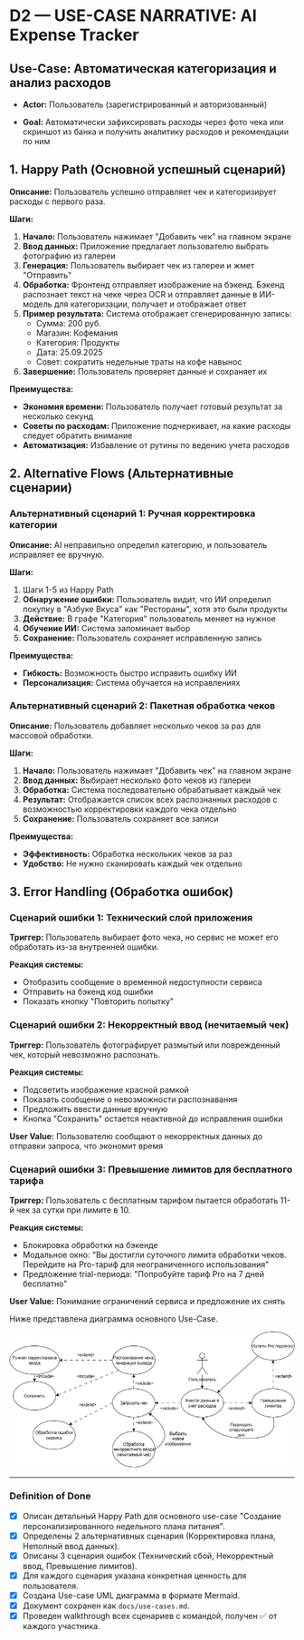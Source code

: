 # D2 — USE-CASE NARRATIVE: AI Expense Tracker

## Use-Case: Автоматическая категоризация и анализ расходов

- **Actor:**  Пользователь (зарегистрированный и авторизованный)

- **Goal:** Автоматически зафиксировать расходы через фото чека или скриншот из банка и получить аналитику расходов и рекомендации по ним

## 1. Happy Path (Основной успешный сценарий)

**Описание:** Пользователь успешно отправляет чек и категоризирует расходы с первого раза.

**Шаги:**
1. **Начало:** Пользователь нажимает "Добавить чек" на главном экране
2. **Ввод данных:** Приложение предлагает пользователю выбрать фотографию из галереи
3. **Генерация:** Пользователь выбирает чек из галереи и жмет "Отправить"
4. **Обработка:** Фронтенд отправляет изображение на бэкенд. Бэкенд распознает текст на чеке через OCR и отправляет данные в ИИ-модель для категоризации, получает и отображает ответ
5. **Пример результата:** Система отображает сгенерированную запись:
   - Сумма: 200 руб.
   - Магазин: Кофемания
   - Категория: Продукты
   - Дата: 25.09.2025
   - Совет: сократить недельные траты на кофе навынос
6. **Завершение:** Пользователь проверяет данные и сохраняет их

**Преимущества:**
- **Экономия времени:** Пользователь получает готовый результат за несколько секунд
- **Советы по расходам:** Приложение подчеркивает, на какие расходы следует обратить внимание
- **Автоматизация:** Избавление от рутины по ведению учета расходов

## 2. Alternative Flows (Альтернативные сценарии)

### Альтернативный сценарий 1: Ручная корректировка категории

**Описание:** AI неправильно определил категорию, и пользователь исправляет ее вручную.

**Шаги:**
1. Шаги 1-5 из Happy Path
2. **Обнаружение ошибки:** Пользователь видит, что ИИ определил покупку в "Азбуке Вкуса" как "Рестораны", хотя это были продукты
3. **Действие:** В графе "Категория" пользователь меняет на нужное
4. **Обучение ИИ:** Система запоминает выбор
5. **Сохранение:** Пользователь сохраняет исправленную запись

**Преимущества:**
- **Гибкость:** Возможность быстро исправить ошибку ИИ
- **Персонализация:** Система обучается на исправлениях

### Альтернативный сценарий 2: Пакетная обработка чеков

**Описание:** Пользователь добавляет несколько чеков за раз для массовой обработки.

**Шаги:**
1. **Начало:** Пользователь нажимает "Добавить чек" на главном экране
2. **Ввод данных:** Выбирает несколько фото чеков из галереи
3. **Обработка:** Система последовательно обрабатывает каждый чек
4. **Результат:** Отображается список всех распознанных расходов с возможностью корректировки каждого чека отдельно
5. **Сохранение:** Пользователь сохраняет все записи

**Преимущества:**
- **Эффективность:** Обработка нескольких чеков за раз
- **Удобство:** Не нужно сканировать каждый чек отдельно

## 3. Error Handling (Обработка ошибок)

### Сценарий ошибки 1: Технический слой приложения

**Триггер:** Пользователь выбирает фото чека, но сервис не может его обработать из-за внутренней ошибки.

**Реакция системы:**
- Отобразить сообщение о временной недоступности сервиса
- Отправить на бэкенд код ошибки
- Показать кнопку "Повторить попытку"

### Сценарий ошибки 2: Некорректный ввод (нечитаемый чек)

**Триггер:** Пользователь фотографирует размытый или поврежденный чек, который невозможно распознать.

**Реакция системы:**
- Подсветить изображение красной рамкой
- Показать сообщение о невозможности распознавания
- Предложить ввести данные вручную
- Кнопка "Сохранить" остается неактивной до исправления ошибки

**User Value:** Пользователю сообщают о некорректных данных до отправки запроса, что экономит время

### Сценарий ошибки 3: Превышение лимитов для бесплатного тарифа

**Триггер:** Пользователь с бесплатным тарифом пытается обработать 11-й чек за сутки при лимите в 10.

**Реакция системы:**
- Блокировка обработки на бэкенде
- Модальное окно: "Вы достигли суточного лимита обработки чеков. Перейдите на Pro-тариф для неограниченного использования"
- Предложение trial-периода: "Попробуйте тариф Pro на 7 дней бесплатно"

**User Value:** Понимание ограничений сервиса и предложение их снять

Ниже представлена диаграмма основного Use-Case.

![](../utils/uml.png)

---

### Definition of Done

- [x] Описан детальный Happy Path для основного use-case "Создание персонализированного недельного плана питания".
- [x] Определены 2 альтернативных сценария (Корректировка плана, Неполный ввод данных).
- [x] Описаны 3 сценария ошибок (Технический сбой, Некорректный ввод, Превышение лимитов).
- [x] Для каждого сценария указана конкретная ценность для пользователя.
- [x] Создана Use-case UML диаграмма в формате Mermaid.
- [x] Документ сохранен как `docs/use-cases.md`.
- [x] Проведен walkthrough всех сценариев с командой, получен ✅ от каждого участника.